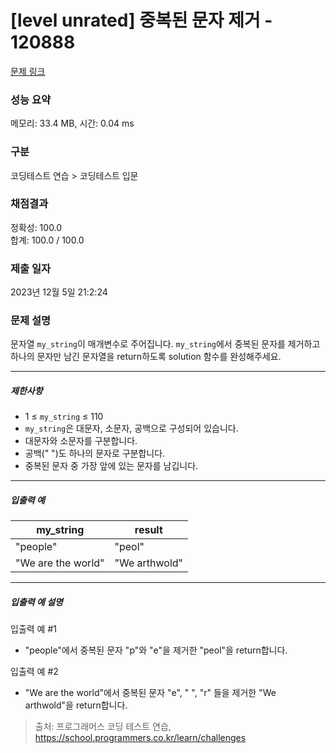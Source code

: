 # [level unrated] 중복된 문자 제거 - 120888 

[문제 링크](https://school.programmers.co.kr/learn/courses/30/lessons/120888) 

### 성능 요약

메모리: 33.4 MB, 시간: 0.04 ms

### 구분

코딩테스트 연습 > 코딩테스트 입문

### 채점결과

정확성: 100.0<br/>합계: 100.0 / 100.0

### 제출 일자

2023년 12월 5일 21:2:24

### 문제 설명

<p>문자열 <code>my_string</code>이 매개변수로 주어집니다. <code>my_string</code>에서 중복된 문자를 제거하고 하나의 문자만 남긴 문자열을 return하도록 solution 함수를 완성해주세요.</p>

<hr>

<h5>제한사항</h5>

<ul>
<li>1 ≤ <code>my_string</code> ≤ 110</li>
<li><code>my_string</code>은 대문자, 소문자, 공백으로 구성되어 있습니다.</li>
<li>대문자와 소문자를 구분합니다.</li>
<li>공백(" ")도 하나의 문자로 구분합니다.</li>
<li>중복된 문자 중 가장 앞에 있는 문자를 남깁니다.</li>
</ul>

<hr>

<h5>입출력 예</h5>
<table class="table">
        <thead><tr>
<th>my_string</th>
<th>result</th>
</tr>
</thead>
        <tbody><tr>
<td>"people"</td>
<td>"peol"</td>
</tr>
<tr>
<td>"We are the world"</td>
<td>"We arthwold"</td>
</tr>
</tbody>
      </table>
<hr>

<h5>입출력 예 설명</h5>

<p>입출력 예 #1</p>

<ul>
<li>"people"에서 중복된 문자 "p"와 "e"을 제거한 "peol"을 return합니다.</li>
</ul>

<p>입출력 예 #2</p>

<ul>
<li>"We are the world"에서 중복된 문자 "e", " ", "r" 들을 제거한 "We arthwold"을 return합니다.</li>
</ul>


> 출처: 프로그래머스 코딩 테스트 연습, https://school.programmers.co.kr/learn/challenges